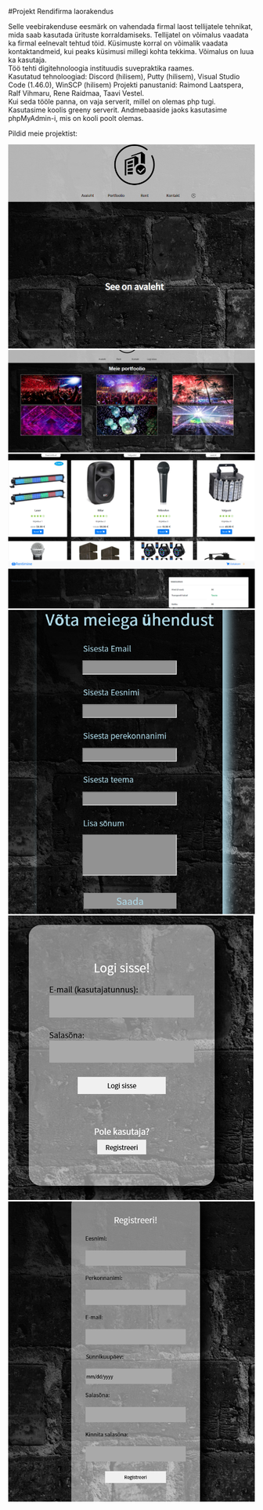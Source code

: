 #Projekt Rendifirma laorakendus

Selle veebirakenduse eesmärk on vahendada firmal laost tellijatele tehnikat, mida saab kasutada ürituste korraldamiseks.
Tellijatel on võimalus vaadata ka firmal eelnevalt tehtud töid. Küsimuste korral on võimalik vaadata kontaktandmeid, kui peaks
küsimusi millegi kohta tekkima. Võimalus on luua ka kasutaja.<br/>
Töö tehti digitehnoloogia instituudis suvepraktika raames.<br/>
Kasutatud tehnoloogiad: Discord (hilisem), Putty (hilisem), Visual Studio Code (1.46.0), WinSCP (hilisem)
Projekti panustanid: Raimond Laatspera, Ralf Vihmaru, Rene Raidmaa, Taavi Vestel.<br/>
Kui seda tööle panna, on vaja serverit, millel on olemas php tugi. Kasutasime koolis greeny serverit.
Andmebaaside jaoks kasutasime phpMyAdmin-i, mis on kooli poolt olemas.<br/>

Pildid meie projektist:<br/>

![Pilt avalehest](pictures/avaleht.png)
![Pilt portfooliost](pictures/Portfoolio.png)
![Pilt rendi lehest](pictures/Rent.png)
![Pilt  ostukorvist](pictures/Ostukorv.png)
![Pilt kontakti lehest](pictures/Kontakt.png)
![Pilt ](pictures/Logi%20sisse.png)
![Pilt registreerimisest](pictures/Registreeri.png)
